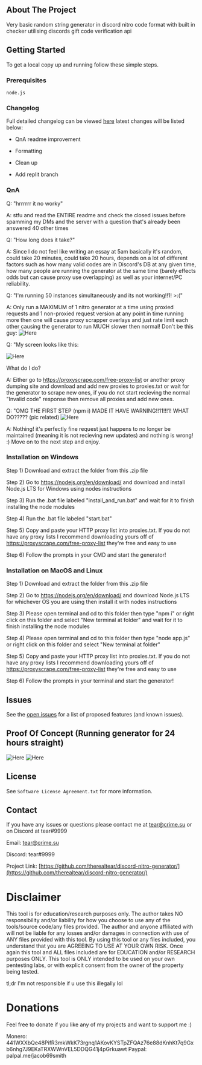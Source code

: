 

## About The Project

Very basic random string generator in discord nitro code format with built in checker utilising discords gift code verification api


## Getting Started

To get a local copy up and running follow these simple steps.

### Prerequisites

`node.js`

### Changelog

Full detailed changelog can be viewed [here](https://github.com/therealtear/discord-nitro-generator/issues/25) latest changes will be listed below:

+ QnA readme improvement

+ Formatting

+ Clean up

+ Add replit branch

### QnA

Q: "hrrrrrr it no worky"

A: stfu and read the ENTIRE readme and check the closed issues before spamming my DMs and the server with a question that's already been answered 40 other times

Q: "How long does it take?"

A: Since I do not feel like writing an essay at 5am basically it's random, could take 20 minutes, could take 20 hours, depends on a lot of different factors such as how many valid codes are in Discord's DB at any given time, how many people are running the generator at the same time (barely effects odds but can cause proxy use overlapping) as well as your internet/PC reliability.

Q: "I'm running 50 instances simultaneously and its not working!!1! >:("

A: Only run a MAXIMUM of 1 nitro generator at a time using proxied requests and 1 non-proxied request version at any point in time running more then one will cause proxy scrapper overlays and just rate limit each other causing the generator to run MUCH slower then normal! Don't be this guy: ![Here](pics/issue3.png)


Q: "My screen looks like this: 

![Here](pics/issue2.png) 

What do I do?

A: Either go to https://proxyscrape.com/free-proxy-list or another proxy dumping site and download and add new proxies to proxies.txt or wait for the generator to scrape new ones, if you do not start recieving the normal "Invalid code" response then remove all proxies and add new ones.

Q: "OMG THE FIRST STEP (npm i) MADE IT HAVE WARNING!!11!!!1! WHAT DO????? (pic related) ![Here](pics/issue1.png)

A: Nothing! it's perfectly fine request just happens to no longer be maintained (meaning it is not recieving new updates) and nothing is wrong! :) Move on to the next step and enjoy.

### Installation on Windows

Step 1) Download and extract the folder from this .zip file

Step 2) Go to https://nodejs.org/en/download/ and download and install Node.js LTS for Windows using nodes instructions

Step 3) Run the .bat file labeled "install_and_run.bat" and wait for it to finish installing the node modules

Step 4) Run the .bat file labeled "start.bat"

Step 5) Copy and paste your HTTP proxy list into proxies.txt. If you do not have any proxy lists I recommend downloading yours off of https://proxyscrape.com/free-proxy-list they're free and easy to use

Step 6) Follow the prompts in your CMD and start the generator!

### Installation on MacOS and Linux

Step 1) Download and extract the folder from this .zip file

Step 2) Go to https://nodejs.org/en/download/ and download Node.js LTS for whichever OS you are using then install it with nodes instructions

Step 3) Please open terminal and cd to this folder then type "npm i" or right click on this folder and select "New terminal at folder" and wait for it to finish installing the node modules

Step 4) Please open terminal and cd to this folder then type "node app.js" or right click on this folder and select "New terminal at folder"

Step 5) Copy and paste your HTTP proxy list into proxies.txt. If you do not have any proxy lists I recommend downloading yours off of https://proxyscrape.com/free-proxy-list they're free and easy to use

Step 6) Follow the prompts in your terminal and start the generator!


## Issues

See the [open issues](https://github.com/therealtear/discord-nitro-generator/issues) for a list of proposed features (and known issues).

## Proof Of Concept (Running generator for 24 hours straight)

![Here](pics/ss1.png)
![Here](pics/ss2.jpeg)

## License

See `Software License Agreement.txt` for more information.

## Contact
If you have any issues or questions please contact me at tear@crime.su or on Discord at tear#9999

Email: tear@crime.su

Discord: tear#9999

Project Link: [https://github.com/therealtear/discord-nitro-generator/](https://github.com/therealtear/discord-nitro-generator/)

# Disclaimer

This tool is for education/research purposes only. The author takes NO responsibility and/or liability for how you choose to use any of the tools/source code/any files provided. The author and anyone affiliated with will not be liable for any losses and/or damages in connection with use of ANY files provided with this tool. By using this tool or any files included, you understand that you are AGREEING TO USE AT YOUR OWN RISK. Once again this tool and ALL files included are for EDUCATION and/or RESEARCH purposes ONLY. This tool is ONLY intended to be used on your own pentesting labs, or with explicit consent from the owner of the property being tested.

tl;dr
I'm not responsible if u use this illegally lol

# Donations

Feel free to donate if you like any of my projects and want to support me :)

Monero: 441WXXbQe48PifR3mkWkK73rgnq1AKovKYSTpZFQAz76e88dKnhKt7q9Gxb6nhg7J9EKaTRXWWnVEL5DDQG41j4pGrkuawt
Paypal: palpal.me/jacob69smith
